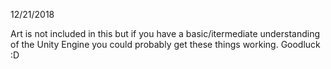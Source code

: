 12/21/2018

Art is not included in this but if you have a basic/itermediate understanding of the Unity Engine you could probably get these things working. Goodluck :D
